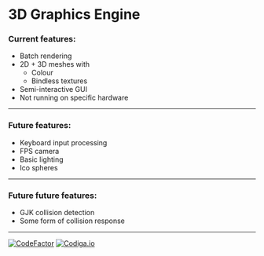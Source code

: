 # 3D Graphics Engine

### Current features:
- Batch rendering 
- 2D + 3D meshes with
  - Colour
  - Bindless textures
- Semi-interactive GUI
- Not running on specific hardware

---

### Future features:
- Keyboard input processing
- FPS camera
- Basic lighting
- Ico spheres

---

### Future future features:
- GJK collision detection
- Some form of collision response

---

[![CodeFactor](https://www.codefactor.io/repository/github/freddycansic/opengl/badge)](https://www.codefactor.io/repository/github/freddycansic/opengl)
[![Codiga.io](https://api.codiga.io/project/32615/score/svg)](https://api.codiga.io/project/32615/score/svg)
